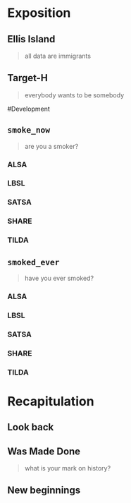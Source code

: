 # Exposition

## Ellis Island

> all data are immigrants

## Target-H
> everybody wants to be somebody

#Development

## `smoke_now`

> are you a smoker?

### ALSA
### LBSL
### SATSA
### SHARE
### TILDA

## `smoked_ever`

> have you ever smoked?

### ALSA
### LBSL
### SATSA
### SHARE
### TILDA

# Recapitulation

## Look back

## Was Made Done

> what is your mark on history? 

## New beginnings
